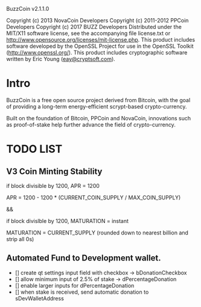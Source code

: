 BuzzCoin v2.1.1.0

Copyright (c) 2013 NovaCoin Developers
Copyright (c) 2011-2012 PPCoin Developers
Copyright (c) 2017 BUZZ Developers
Distributed under the MIT/X11 software license, see the accompanying
file license.txt or http://www.opensource.org/licenses/mit-license.php.
This product includes software developed by the OpenSSL Project for use in
the OpenSSL Toolkit (http://www.openssl.org/).  This product includes
cryptographic software written by Eric Young (eay@cryptsoft.com).


# Intro

BuzzCoin is a free open source project derived from Bitcoin, with
the goal of providing a long-term energy-efficient scrypt-based crypto-currency.

Built on the foundation of Bitcoin, PPCoin and NovaCoin, innovations such as proof-of-stake
help further advance the field of crypto-currency.

# TODO LIST

## V3 Coin Minting Stability

if block divisible by 1200, APR = 1200

APR = 1200 - 1200 * (CURRENT_COIN_SUPPLY / MAX_COIN_SUPPLY)

&&

if block divislble by 1200, MATURATION = instant

MATURATION = CURRENT_SUPPLY (rounded down to nearest billion and strip all 0s)
 
## Automated Fund to Development wallet.

- [] create qt settings input field with checkbox -> bDonationCheckbox
- [] allow minimum input of 2.5% of stake -> dPercentageDonation
- [] enable larger inputs for dPercentageDonation
- [] when stake is received, send automatic donation to sDevWalletAddress